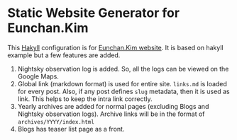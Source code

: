 # Static Website Generator for Eunchan.Kim

This [Hakyll][] configuration is for [Eunchan.Kim website](https://www.eunchan.kim).
It is based on hakyll example but a few features are added.

[Hakyll]: http://jaspervdj.org/hakyll

1.  Nightsky observation log is added.
    So, all the logs can be viewed on the Google Maps.
2.  Global link (markdown format) is used for entire site.
    `links.md` is loaded for every post.
    Also, if any post defines `slug` metadata, then it is used as link.
    This helps to keep the intra link correctly.
3.  Yearly archives are added for normal pages (excluding Blogs and Nightsky observation logs).
    Archive links will be in the format of `archives/YYYY/index.html`
4.  Blogs has teaser list page as a front. 
